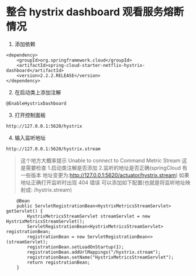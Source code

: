 # 整合 hystrix dashboard 观看服务熔断情况

1. 添加依赖

```
<dependency>
	<groupId>org.springframework.cloud</groupId>
	<artifactId>spring-cloud-starter-netflix-hystrix-dashboard</artifactId>
	<version>2.2.2.RELEASE</version>
</dependency>
```
2. 在启动类上添加注解

```
@EnableHystrixDashboard

```
3. 打开控制面板

`http://127.0.0.1:5620/hystrix`

4. 输入监听地址

`http://127.0.0.1:5620/hystrix.stream`

> 这个地方大概率提示 Unable to connect to Command Metric Stream  这是需要检查 1.启动类注解是否添加 2.监听的地址是否正确(springCloud 有一些版本 地址变更为:http://127.0.0.1:5620/actuator/hystrix.stream)
> 如果地址正确打开监听时出现 404 错误 可以添加如下配置(也就是将监听地址映射成: /hystrix.stream)

```
    @Bean
    public ServletRegistrationBean<HystrixMetricsStreamServlet> getServlet() {
        HystrixMetricsStreamServlet streamServlet = new HystrixMetricsStreamServlet();
        ServletRegistrationBean<HystrixMetricsStreamServlet> registrationBean;
        registrationBean = new ServletRegistrationBean<>(streamServlet);
        registrationBean.setLoadOnStartup(1);
        registrationBean.addUrlMappings("/hystrix.stream");
        registrationBean.setName("HystrixMetricsStreamServlet");
        return registrationBean;
    }
```
